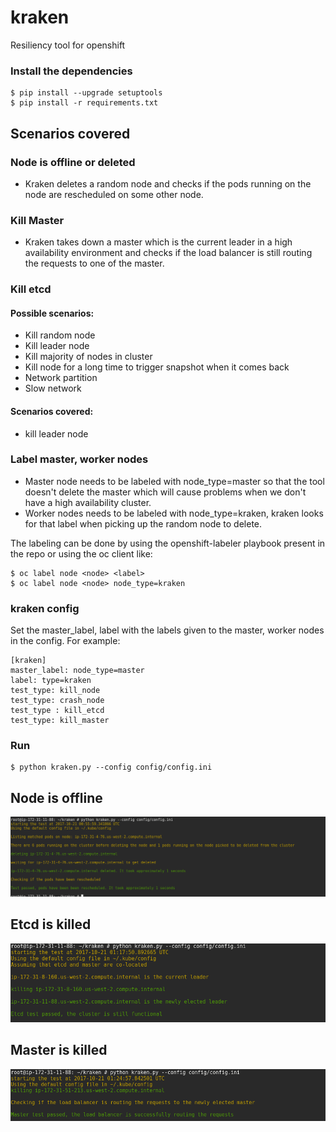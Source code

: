 # kraken
Resiliency tool for openshift

### Install the dependencies
```
$ pip install --upgrade setuptools
$ pip install -r requirements.txt
```

## Scenarios covered
### Node is offline or deleted
- Kraken deletes a random node and checks if the pods running on the node are rescheduled on some other node. 

### Kill Master
- Kraken takes down a master which is the current leader in a high availability environment and checks if the load balancer is still routing the requests to one of the master.

### Kill etcd
#### Possible scenarios:
- Kill random node
- Kill leader node
- Kill majority of nodes in cluster
- Kill node for a long time to trigger snapshot when it comes back
- Network partition
- Slow network

#### Scenarios covered:
- kill leader node

### Label master, worker nodes
- Master node needs to be labeled with node_type=master so that the tool doesn't delete the master which will cause problems when we don't have a high availability cluster.
- Worker nodes needs to be labeled with node_type=kraken, kraken looks for that label when picking up the random node to delete.

The labeling can be done by using the openshift-labeler playbook present in the repo or using the oc client like:
```
$ oc label node <node> <label>
$ oc label node <node> node_type=kraken
```

### kraken config
Set the master_label, label with the labels given to the master, worker nodes in the config. For example:
```
[kraken]
master_label: node_type=master
label: type=kraken
test_type: kill_node
test_type: crash_node
test_type : kill_etcd
test_type: kill_master
```

### Run
```
$ python kraken.py --config config/config.ini  
```
## Node is offline
![Alt text](kill_node.png)

## Etcd is killed
![Alt text](kill_etcd.png)

## Master is killed
![Alt text](kill_master.png)
